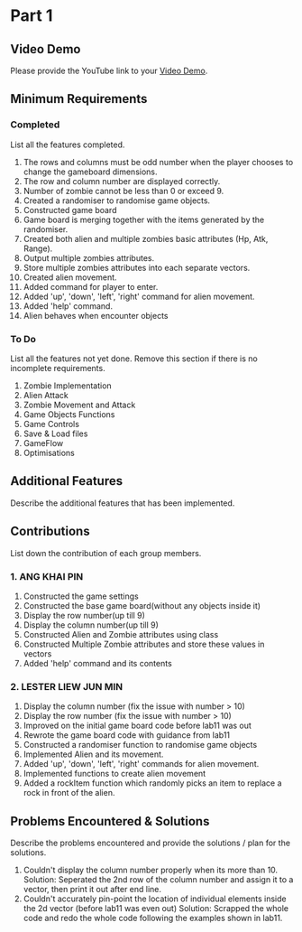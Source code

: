 # Part 1

## Video Demo

Please provide the YouTube link to your [Video Demo](https://youtube.com).

## Minimum Requirements

### Completed

List all the features completed.

1. The rows and columns must be odd number when the player chooses to change the gameboard dimensions.
2. The row and column number are displayed correctly.
3. Number of zombie cannot be less than 0 or exceed 9.
4. Created a randomiser to randomise game objects.
5. Constructed game board 
6. Game board is merging together with the items generated by the randomiser.
7. Created both alien and multiple zombies basic attributes (Hp, Atk, Range).
8. Output multiple zombies attributes.
9. Store multiple zombies attributes into each separate vectors.
10. Created alien movement.
11. Added command for player to enter.
12. Added 'up', 'down', 'left', 'right' command for alien movement.
13. Added 'help' command.
14. Alien behaves when encounter objects
 
### To Do

List all the features not yet done. Remove this section if there is no incomplete requirements.

1. Zombie Implementation
2. Alien Attack
3. Zombie Movement and Attack
4. Game Objects Functions
5. Game Controls
6. Save & Load files
7. GameFlow
8. Optimisations

## Additional Features

Describe the additional features that has been implemented.

## Contributions

List down the contribution of each group members.

### 1. ANG KHAI PIN

1. Constructed the game settings
2. Constructed the base game board(without any objects inside it)
3. Display the row number(up till 9)
4. Display the column number(up till 9)
5. Constructed Alien and Zombie attributes using class
6. Constructed Multiple Zombie attributes and store these values in vectors
7. Added 'help' command and its contents

### 2. LESTER LIEW JUN MIN

1. Display the column number (fix the issue with number > 10)
2. Display the row number (fix the issue with number > 10)
3. Improved on the initial game board code before lab11 was out
4. Rewrote the game board code with guidance from lab11
5. Constructed a randomiser function to randomise game objects
6. Implemented Alien and its movement.
7. Added 'up', 'down', 'left', 'right' commands for alien movement.
8. Implemented functions to create alien movement
9. Added a rockItem function which randomly picks an item to replace a rock in front of the alien.


## Problems Encountered & Solutions

Describe the problems encountered and provide the solutions / plan for the solutions.
1. Couldn't display the column number properly when its more than 10. Solution: Seperated the 2nd row of the column number and assign it to a vector, then print it out after end line.
2. Couldn't accurately pin-point the location of individual elements inside the 2d vector (before lab11 was even out) Solution: Scrapped the whole code and redo the whole code following the examples shown in lab11.
